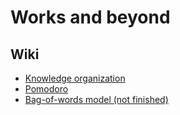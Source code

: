 # Works and beyond

## Wiki
* [Knowledge organization](201609/0915.md#knowledge-organization)
* [Pomodoro](201609/0915.md#pomodoro)
* [Bag-of-words model (not finished)](201609/0915.md#bag-of-words)